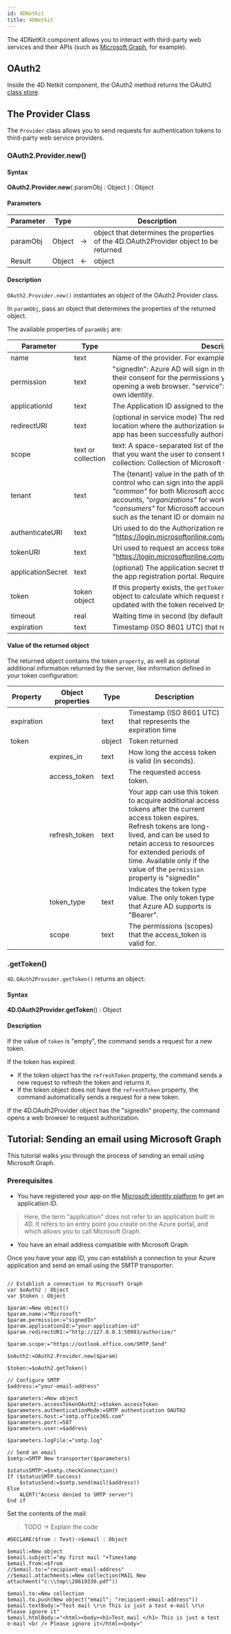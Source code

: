 ```yaml
---
id: 4DNetkit
title: 4DNetkit
---
```


The 4DNetKit component allows you to interact with third-party web services and  their APIs (such as [Microsoft Graph](https://docs.microsoft.com/en-us/graph/overview), for example).

## OAuth2
Inside the 4D Netkit component, the OAuth2 method returns the OAuth2 [class store](../Concepts/classes.html#class-stores).

## The Provider Class
The `Provider` class allows you to send requests for authentication tokens to third-party web service providers. 

### OAuth2.Provider.new()

#### Syntax 
**OAuth2.Provider.new**( paramObj : Object ) : Object

#### Parameters 
|Parameter|Type||Description|
|---------|--- |:---:|------|
|paramObj|Object|->| object that determines the properties of the 4D.OAuth2Provider object to be returned |
|Result|Object|<-| object

#### Description
`OAuth2.Provider.new()` instantiates an object of the OAuth2.Provider class.

In `paramObj`, pass an object that determines the properties of the returned object. 

The available properties of `paramObj` are:

|Parameter|Type|Description|
|---------|--- |------|
| name | text | Name of the provider. For example "Microsoft" |
| permission | text | "signedIn": Azure AD will sign in the user and ensure they gave their consent for the permissions your app requests. Requires opening a web browser. "service": call Microsoft Graph with their own identity.|
| applicationId | text | The Application ID  assigned to the app by the registration portal|
| redirectURI | text | (optional in service mode) The redirect_uri of your app, the location where the authorization server sends the user once the app has been successfully authorized.|
| scope | text or collection | text: A space-separated list of the Microsoft Graph permissions that you want the user to consent to.</br> collection: Collection of Microsoft Graph permissions |
| tenant | text | The {tenant} value in the path of the request can be used to control who can sign into the application. The allowed values are *"common"* for both Microsoft accounts and work or school accounts, *"organizations"* for work or school accounts only, *"consumers"* for Microsoft accounts only, and *tenant identifiers* such as the tenant ID or domain name. Default is "common" |
| authenticateURI | text | Uri used to do the Authorization request. By default: "https://login.microsoftonline.com/{tenant}/oauth2/v2.0/authorize" |
| tokenURI | text | Uri used to request an access token. By default: "https://login.microsoftonline.com/{tenant}/oauth2/v2.0/token" |
| applicationSecret | text | (optional) The application secret that you created for your app on the app registration portal. Required for web apps. |
| token | token object | If this property exists, the `getToken()` function uses this token object to calculate which request must be sent. It is automaticaly updated with the token received by the `getToken()` function.   |
| timeout|real| Waiting time in second (by default 120s)|
|expiration | text | Timestamp (ISO 8601 UTC) that represents the expiration time |

#### Value of the returned object

The returned object contains the token `property`, as well as optional additional information returned by the server, like information defined in your token configuration:

Property|Object properties|Type|Description |
|--- |---------| --- |------|
|expiration || text | Timestamp (ISO 8601 UTC) that represents the expiration time |
|token||object| Token returned  |
|| expires_in | text | How long the access token is valid (in seconds). |
|| access_token | text | The requested access token. |
|| refresh_token | text | Your app can use this token to acquire additional access tokens after the current access token expires. Refresh tokens are long-lived, and can be used to retain access to resources for extended periods of time. Available only if the value of the `permission` property is "signedIn" |
|| token_type | text | Indicates the token type value. The only token type that Azure AD supports is "Bearer". |
||scope|text| The permissions (scopes) that the access_token is valid for.|

### .getToken()

`4D.OAuth2Provider.getToken()` returns an object:

#### Syntax

**4D.OAuth2Provider.getToken**() : Object

#### Description 

If the value of `token` is "empty", the command sends a request for a new token.

If the token has expired: 
*   If the token object has the `refreshToken` property, the command sends a new request to refresh the token and returns it.
*   If the token object does not have the `refreshToken` property, the command automatically sends a request for a new token. 

If the 4D.OAuth2Provider object has the "signedIn" property, the command opens a web browser to request authorization.

## Tutorial: Sending an email using Microsoft Graph 

This tutorial walks you through the process of sending an email using Microsoft Graph.

### Prerequisites 

*   You have registered your app on the [Microsoft identity platform](https://docs.microsoft.com/en-us/graph/auth-register-app-v2) to get an application ID.

> Here, the term "application" does not refer to an application built in 4D. It refers to an entry point you create on the Azure portal, and which allows you to call Microsoft Graph.

*   You have an email address compatible with Microsoft Graph

Once you have your app ID, you can establish a connection to your Azure application and send an email using the SMTP transporter:

```4d

// Establish a connection to Microsoft Graph
var $oAuth2 : Object
var $token : Object

$param:=New object()
$param.name:="Microsoft"
$param.permission:="signedIn"
$param.applicationId:="your-application-id"
$param.redirectURI:="http://127.0.0.1:50993/authorize/"

$param.scope:="https://outlook.office.com/SMTP.Send"

$oAuth2:=OAuth2.Provider.new($param)

$token:=$oAuth2.getToken()

// Configure SMTP
$address:="your-email-address"

$parameters:=New object
$parameters.accessTokenOAuth2:=$token.accessToken
$parameters.authenticationMode:=SMTP authentication OAUTH2
$parameters.host:="smtp.office365.com"
$parameters.port:=587
$parameters.user:=$address

$parameters.logFile:="smtp.log"

// Send an email
$smtp:=SMTP New transporter($parameters)

$statusSMTP:=$smtp.checkConnection()
If ($statusSMTP.success)
	$statusSend:=$smtp.send(mail($address))
Else 
	ALERT("Access denied to SMTP server")
End if 
```

Set the contents of the mail: 

> TODO -> Explain the code


```4d
#DECLARE($from : Text)->$email : Object

$email:=New object
$email.subject:="my first mail "+Timestamp
$email.from:=$from
//$email.to:="recipient-email-address"
//$email.attachments:=New collection(MAIL New attachment("c:\\tmp\\28619330.pdf"))

$email.to:=New collection
$email.to.push(New object("email"; "recipient-email-address"))
$email.textBody:="Test mail \r\n This is just a test e-mail \r\n Please ignore it"
$email.htmlBody:="<html><body><h1>Test mail </h1> This is just a test e-mail <br /> Please ignore it</html><body>"
```